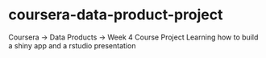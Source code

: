 # coursera-data-product-project
Coursera -> Data Products -> Week 4 Course Project
Learning how to build a shiny app and a rstudio presentation
